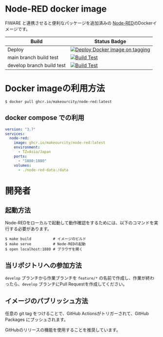 # Node-RED docker image 

FIWARE と連携させると便利なパッケージを追加済みの [Node-RED](https://nodered.org/)のDockerイメージです。

| Build | Status Badge |
| --- | --- |
| Deploy | [![Deploy Docker image on tagging](https://github.com/makeOurCity/docker-node-red/actions/workflows/deploy.yml/badge.svg?branch=main)](https://github.com/makeOurCity/docker-node-red/actions/workflows/deploy.yml) | 
| main branch build test | [![Build Test](https://github.com/makeOurCity/docker-node-red/actions/workflows/build.yml/badge.svg?branch=main)](https://github.com/makeOurCity/docker-node-red/actions/workflows/build.yml) |
| develop branch build test | [![Build Test](https://github.com/makeOurCity/docker-node-red/actions/workflows/build.yml/badge.svg?branch=develop)](https://github.com/makeOurCity/docker-node-red/actions/workflows/build.yml) |

# Docker imageの利用方法

```console
$ docker pull ghcr.io/makeourcity/node-red:latest
```

## docker compose での利用

```compose.yml
version: "3.7"
services:
  node-red:
    image: ghcr.io/makeourcity/node-red:latest
    environment:
      - TZ=Asia/Japan
    ports:
      - "1880:1880"
    volumes:
      - ./node-red-data:/data
```

# 開発者
## 起動方法

Node-REDをローカルで起動して動作確認をするためには、以下のコマンドを実行する必要があります。

```console
$ make build          # イメージのビルド
$ make serve          # Node-REDの起動
$ open localhost:1880 # ブラウザを開く
```

## 当リポジトリへの参加方法

`develop` ブランチから作業ブランチを `feature/*` の名前で作成し、作業が終わったら、`develop` ブランチにPull Requestを作成してください。

## イメージのパブリッシュ方法

任意の git tag をつけることで、GitHub Actionsがトリガーされて、GitHub Packages にプッシュされます。

GitHubのリリースの機能を使用することを推奨しています。
